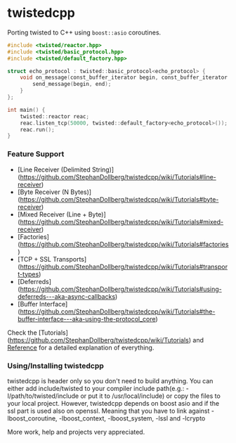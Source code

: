 twistedcpp
==========
Porting twisted to C++ using `boost::asio` coroutines.

``` cpp
#include <twisted/reactor.hpp>
#include <twisted/basic_protocol.hpp>
#include <twisted/default_factory.hpp>

struct echo_protocol : twisted::basic_protocol<echo_protocol> {
    void on_message(const_buffer_iterator begin, const_buffer_iterator end) { 
        send_message(begin, end);
    }
};

int main() {
    twisted::reactor reac;
    reac.listen_tcp(50000, twisted::default_factory<echo_protocol>());
    reac.run();
}
```
### Feature Support
 - [Line Receiver (Delimited String)] (https://github.com/StephanDollberg/twistedcpp/wiki/Tutorials#line-receiver)
 - [Byte Receiver (N Bytes)] (https://github.com/StephanDollberg/twistedcpp/wiki/Tutorials#byte-receiver)
 - [Mixed Receiver (Line + Byte)] (https://github.com/StephanDollberg/twistedcpp/wiki/Tutorials#mixed-receiver)
 - [Factories] (https://github.com/StephanDollberg/twistedcpp/wiki/Tutorials#factories)
 - [TCP + SSL Transports] (https://github.com/StephanDollberg/twistedcpp/wiki/Tutorials#transport-types)
 - [Deferreds] (https://github.com/StephanDollberg/twistedcpp/wiki/Tutorials#using-deferreds---aka-async-callbacks)
 - [Buffer Interface] (https://github.com/StephanDollberg/twistedcpp/wiki/Tutorials#the-buffer-interface---aka-using-the-protocol_core)

Check the [Tutorials] (https://github.com/StephanDollberg/twistedcpp/wiki/Tutorials) and [Reference](https://stephandollberg.github.io/twistedcpp/annotated.html) for a detailed explanation of everything.

### Using/Installing twistedcpp

twistedcpp is header only so you don't need to build anything. You can either add include/twisted to your compiler include path(e.g.: -I/path/to/twisted/include or put it to /usr/local/include) or copy the files to your local project. However, twistedcpp depends on boost asio and if the ssl part is used also on openssl. Meaning that you have to link against -lboost_coroutine, -lboost_context, -lboost_system, -lssl and -lcrypto

More work, help and projects very appreciated. 
